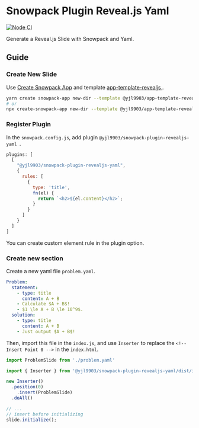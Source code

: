# Snowpack Plugin Reveal.js Yaml

[![Node CI](https://github.com/yjl9903/snowpack-plugin-revealjs-yaml/actions/workflows/node.yml/badge.svg)](https://github.com/yjl9903/snowpack-plugin-revealjs-yaml/actions/workflows/node.yml)

Generate a Reveal.js Slide with Snowpack and Yaml.

## Guide

### Create New Slide

Use [Create Snowpack App](https://github.com/snowpackjs/snowpack/tree/main/create-snowpack-app/cli) and template [
app-template-revealjs
](https://github.com/yjl9903/app-template-revealjs).

```bash
yarn create snowpack-app new-dir --template @yjl9903/app-template-revealjs --use-yarn
# or
npx create-snowpack-app new-dir --template @yjl9903/app-template-revealjs [--use-yarn | --use-pnpm | --no-install]
```

### Register Plugin

In the `snowpack.config.js`, add plugin `@yjl9903/snowpack-plugin-revealjs-yaml
`.

```js
plugins: [
  [
    "@yjl9903/snowpack-plugin-revealjs-yaml",
    {
      rules: [
        {
          type: 'title',
          fn(el) {
            return `<h2>${el.content}</h2>`;
          }
        }
      ]
    }
  ]
]
```

You can create custom element rule in the plugin option.

### Create new section

Create a new yaml file `problem.yaml`.

```yaml
Problem:
  statement:
    - type: title
      content: A + B
    - Calculate $A + B$!
    - $1 \le A + B \le 10^9$.
  solution:
    - type: title
      content: A + B
    - Just output $A + B$! 
```

Then, import this file in the `index.js`, and use `Inserter` to replace the `<!-- Insert Point 0 -->` in the `index.html`.

```js
import ProblemSlide from './problem.yaml'

import { Inserter } from '@yjl9903/snowpack-plugin-revealjs-yaml/dist/inserter'

new Inserter()
  .position(0)
    .insert(ProblemSlide)
  .doAll()

// ...
// insert before initializing
slide.initialize();
```
